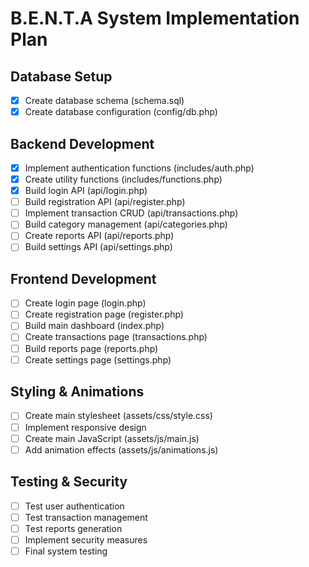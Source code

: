 # B.E.N.T.A System Implementation Plan

## Database Setup
- [x] Create database schema (schema.sql)
- [x] Create database configuration (config/db.php)

## Backend Development
- [x] Implement authentication functions (includes/auth.php)
- [x] Create utility functions (includes/functions.php)
- [x] Build login API (api/login.php)
- [ ] Build registration API (api/register.php)
- [ ] Implement transaction CRUD (api/transactions.php)
- [ ] Build category management (api/categories.php)
- [ ] Create reports API (api/reports.php)
- [ ] Build settings API (api/settings.php)

## Frontend Development
- [ ] Create login page (login.php)
- [ ] Create registration page (register.php)
- [ ] Build main dashboard (index.php)
- [ ] Create transactions page (transactions.php)
- [ ] Build reports page (reports.php)
- [ ] Create settings page (settings.php)

## Styling & Animations
- [ ] Create main stylesheet (assets/css/style.css)
- [ ] Implement responsive design
- [ ] Create main JavaScript (assets/js/main.js)
- [ ] Add animation effects (assets/js/animations.js)

## Testing & Security
- [ ] Test user authentication
- [ ] Test transaction management
- [ ] Test reports generation
- [ ] Implement security measures
- [ ] Final system testing
